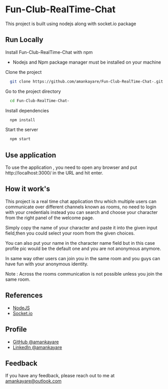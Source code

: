 
# Fun-Club-RealTime-Chat

This project is built using nodejs along with socket.io package

## Run Locally
Install Fun-Club-RealTime-Chat with npm
* Nodejs and Npm package manager must be installed on your machine

Clone the project

```bash
  git clone https://github.com/amankayare/Fun-Club-RealTime-Chat-.git
```

Go to the project directory

```bash
  cd Fun-Club-RealTime-Chat-
```

Install dependencies

```bash
  npm install
```

Start the server

```bash
  npm start
```


## Use application

To use the application , you need to open any browser and put http://localhost:3000/
in the URL and hit enter.



## How it work's

This project is a real time chat application thru which multiple users can communicate 
over different channels known as rooms, no need to login with your credentials instead 
you can search and choose your character from the right panel of the welcome page.

Simply copy the name of your character and paste it into the given input field,then
you could select your room from the given choices.

You can also put your name in the character name field but in this case profile pic
would be the default one and you are not anonymous anymore.

In same way other users can join you in the same room and you guys can have fun with
your anonymous identity. 

Note : Across the rooms communication is not possible unless you join the same room.
## References

 - [NodeJS](https://nodejs.org/en/)
 - [Socket.io](https://socket.io/)


## Profile

- [GitHub @amankayare](https://github.com/amankayare)
- [LinkedIn @amankayare](https://www.linkedin.com/in/aman-kayare-b25341a9)

## Feedback

If you have any feedback, please reach out to me at amankayare@outlook.com

